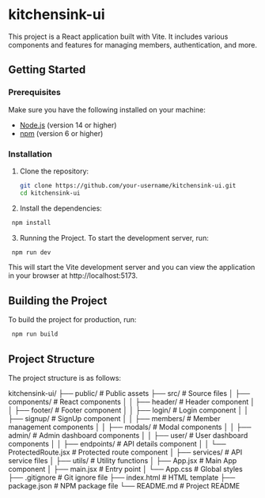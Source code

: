 # kitchensink-ui

This project is a React application built with Vite. It includes various components and features for managing members, authentication, and more.

## Getting Started

### Prerequisites

Make sure you have the following installed on your machine:

- [Node.js](https://nodejs.org/) (version 14 or higher)
- [npm](https://www.npmjs.com/) (version 6 or higher)

### Installation

1. Clone the repository:

   ```bash
   git clone https://github.com/your-username/kitchensink-ui.git
   cd kitchensink-ui
   ```

2. Install the dependencies:
  ```bash
   npm install
  ```

3. Running the Project. To start the development server, run:
  ```bash
   npm run dev
  ```

This will start the Vite development server and you can view the application in your browser at http://localhost:5173.

## Building the Project

To build the project for production, run:
```bash
 npm run build
```

## Project Structure
The project structure is as follows:

kitchensink-ui/
├── public/                 # Public assets
├── src/                    # Source files
│   ├── components/         # React components
│   │   ├── header/         # Header component
│   │   ├── footer/         # Footer component
│   │   ├── login/          # Login component
│   │   ├── signup/         # SignUp component
│   │   ├── members/        # Member management components
│   │   ├── modals/         # Modal components
│   │   ├── admin/          # Admin dashboard components
│   │   ├── user/           # User dashboard components
│   │   ├── endpoints/      # API details component
│   │   └── ProtectedRoute.jsx  # Protected route component
│   ├── services/           # API service files
│   ├── utils/              # Utility functions
│   ├── App.jsx             # Main App component
│   ├── main.jsx            # Entry point
│   └── App.css             # Global styles
├── .gitignore              # Git ignore file
├── index.html              # HTML template
├── package.json            # NPM package file
└── README.md               # Project README